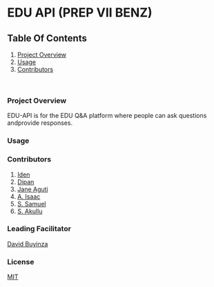 # EDU API (PREP VII BENZ)

## Table Of Contents

1. [Project Overview](#project-overview)
2. [Usage](#usage)
3. [Contributors](#contributors)

<br>

### Project Overview

EDU-API is for the EDU Q&A platform where people can ask questions andprovide responses.

### Usage

### Contributors

1. [Iden](https://github.com/kallyas)
2. [Dipan](https://github.com/diphan-source)
3. [Jane Aguti](https://github.com/jane2k)
4. [A. Isaac](https://github.com/Eyezoh)
5. [S. Samuel](https://github.com/ssendisamuel)
6. [S. Akullu](https://github.com/sarahakullu)

### Leading Facilitator

[David Buyinza](https://github.com/davidgoodson)

### License

[MIT](/LICENSE)
